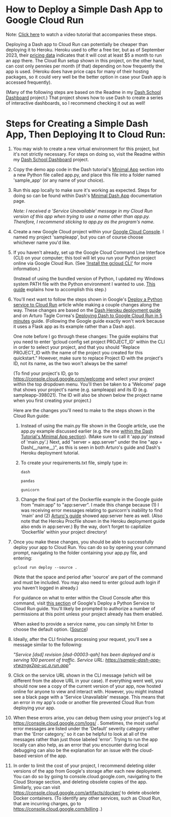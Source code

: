 # How to Deploy a Simple Dash App to Google Cloud Run

Note: [Click here](https://youtu.be/64rih-vUgd4) to watch a video tutorial that accompanies these steps.

Deploying a Dash app to Cloud Run can potentially be cheaper than deploying it to Heroku. Heroku used to offer a free tier, but as of September 2023, their [pricing data](https://www.heroku.com/pricing) indicates that it will cost at least $5 a month to run an app there. The Cloud Run setup shown in this project, on the other hand, can cost only pennies per month (if that) depending on how frequently the app is used. (Heroku does have price caps for many of their hosting packages, so it could very well be the better option in case your Dash app is accessed frequently). 

(Many of the following steps are based on the Readme in my [Dash School Dashboard](https://github.com/kburchfiel/dash_school_dashboard) project.) That project shows how to use Dash to create a series of interactive dashboards, so I recommend checking it out as well!

# Steps for Creating a Simple Dash App, Then Deploying It to Cloud Run:

1. You may wish to create a new virtual environment for this project, but it's not strictly necessary. For steps on doing so, visit the Readme within my [Dash School Dashboard](https://github.com/kburchfiel/dash_school_dashboard) project.

1. Copy the demo app code in the Dash tutorial's [Minimal App](https://dash.plotly.com/minimal-app) section into a new Python file called app.py, and place this file into a folder named 'sample_app' (or any name of your choice). 

1. Run this app locally to make sure it's working as expected. Steps for doing so can be found within Dash's [Minimal Dash App](https://dash.plotly.com/minimal-app) documentation page. 

    *Note: I received a 'Service Unavailable' message in my Cloud Run version of this app when trying to use a name other than app.py. Therefore, I recommend sticking to app.py as the program's name.*

1. Create a new Google Cloud project within your [Google Cloud Console](https://console.cloud.google.com/). I named my project 'sampleapp', but you can of course choose whichever name you'd like.

1. If you haven't already, set up the Google Cloud Command Line Interface (CLI) on your computer; this tool will let you run your Python project online via Google Cloud Run. (See ['Install the gcloud CLI'](https://cloud.google.com/sdk/docs/install) for more information.) 

    (Instead of using the bundled version of Python, I updated my Windows system PATH file with the Python environment I wanted to use. [This guide](https://leifengblog.net/blog/Installing-Google-Cloud-SDK-to-Use-Python-from-Anaconda/) explains how to accomplish this step.)

1. You'll next want to follow the steps shown in Google's [Deploy a Python service to Cloud Run](https://cloud.google.com/run/docs/quickstarts/build-and-deploy/deploy-python-service) article while making a couple changes along the way. These changes are based on the [Dash Heroku deployment guide](https://dash.plotly.com/deployment#heroku-for-sharing-public-dash-apps-for-free) and on Arturo Tagle Correa's [Deploying Dash to Google Cloud Run in 5 minutes](https://medium.com/kunder/deploying-dash-to-cloud-run-5-minutes-c026eeea46d4) guide. (Following the Google guide exactly won't work because it uses a Flask app as its example rather than a Dash app).

    One note before I go through these changes: The guide explains that you need to enter 'gcloud config set project PROJECT_ID' within the CLI in order to select your project, and that you should "Replace PROJECT_ID with the name of the project you created for this quickstart." However, make sure to replace Project ID with the project's ID, not its name, as the two won't always be the same! 
    
    (To find your project's ID, go to https://console.cloud.google.com/welcome and select your project within the top dropdown menu. You'll then be taken to a 'Welcome' page that shows your project's name (e.g. sampleapp) and its ID (e.g. sampleapp-398021). The ID will also be shown below the project name when you first creating your project.)


    Here are the changes you'll need to make to the steps shown in the Cloud Run guide:

    1. Instead of using the main.py file shown in the Google article, use the app.py example discussed earlier (e.g. the one [within the Dash Tutorial's Minimal App section](https://dash.plotly.com/minimal-app)). (Make sure to call it 'app.py' instead of 'main.py'.) Next, add  "server = app.server" under the line "app = Dash(\_\_name\_\_)", as this is seen in both Arturo's guide and Dash's Heroku deployment tutorial. 

    1. To create your requirements.txt file, simply type in:

        ```
        dash

        pandas

        gunicorn
        ```

    1. Change the final part of the Dockerfile example in the Google guide from "main:app" to "app:server". I made this change because (1) I was receiving error messages relating to gunicorn's inability to find 'main' and (2) [Arturo's guide](https://medium.com/kunder/deploying-dash-to-cloud-run-5-minutes-c026eeea46d4) showed app:server here as well. (Also note that the Heroku Procfile shown in the Heroku deployment guide also ends in app:server.) By the way, don't forget to capitalize 'Dockerfile' within your project directory!


1. Once you make these changes, you should be able to successfully deploy your app to Cloud Run. You can do so by opening your command prompt, navigating to the folder containing your app.py file, and entering:

    `gcloud run deploy --source .`

    (Note that the space and period after 'source' are part of the command and must be included. You may also need to enter gcloud auth login if you haven't logged in already.)

    For guidance on what to enter within the Cloud Console after this command, visit [this section](https://cloud.google.com/run/docs/quickstarts/build-and-deploy/deploy-python-service#deploy) of Google's Deploy a Python Service to Cloud Run guide. You'll likely be prompted to authorize a number of permissions at this point unless your project already has them enabled.

    When asked to provide a service name, you can simply hit Enter to choose the default option. ([Source](https://cloud.google.com/run/docs/quickstarts/build-and-deploy/deploy-python-service))

1. Ideally, after the CLI finishes processing your request, you'll see a message similar to the following:

    *"Service [dsd] revision [dsd-00003-qah] has been deployed and is serving 100 percent of traffic.
    Service URL: https://sample-dash-app-vtwzngx2pa-uc.a.run.app"*

1. Click on the service URL shown in the CLI message (which will be different from the above URL in your case). If everything went well, you should now see a copy of the current version of your app, now hosted online for anyone to view and interact with. However, you might instead see a black page with a 'Service Unavailable' message. This means that an error in my app's code or another file prevented Cloud Run from deploying your app.

1. When these errors arise, you can debug them using your project's log at https://console.cloud.google.com/logs/ . Sometimes, the most useful error messages are listed under the 'Default' severity category rather than the 'Error category,' so it can be helpful to look at all of the messages rather than just those labeled 'error'. Trying to run the app locally can also help, as an error that you encounter during local debugging can also be the explanation for an issue with the cloud-based version of the app.

1. In order to limit the cost of your project, I recommend deleting older versions of the app from Google's storage after each new deployment. You can do so by going to console.cloud.google.com, navigating to the Cloud Storage section, and deleting obsolete copies of the app. Similarly, you can visit https://console.cloud.google.com/artifacts/docker/ to delete obsolete Docker containers. (To identify any other services, such as Cloud Run, that are incurring charges, go to https://console.cloud.google.com/billing .)